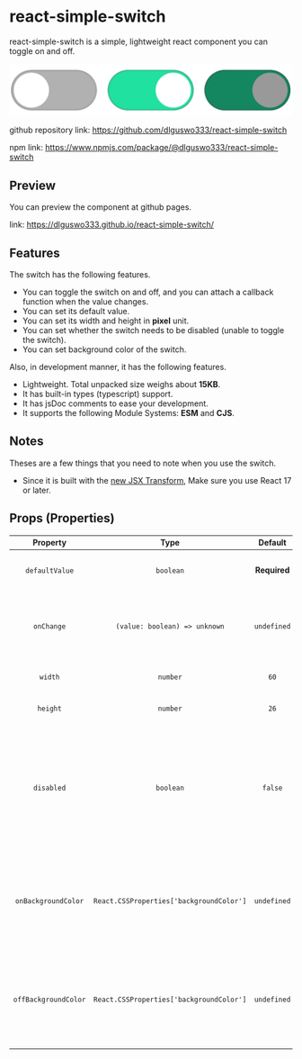 # react-simple-switch
react-simple-switch is a simple, lightweight react component you can toggle on and off.

![react-simple-switches](https://github.com/dlguswo333/react-simple-switch/blob/main/docs/switches.png?raw=true)

github repository link: https://github.com/dlguswo333/react-simple-switch

npm link: https://www.npmjs.com/package/@dlguswo333/react-simple-switch


## Preview
You can preview the component at github pages.

link: https://dlguswo333.github.io/react-simple-switch/


## Features
The switch has the following features.
- You can toggle the switch on and off, and you can attach a callback function when the value changes.
- You can set its default value.
- You can set its width and height in **pixel** unit.
- You can set whether the switch needs to be disabled (unable to toggle the switch).
- You can set background color of the switch.

Also, in development manner, it has the following features.
- Lightweight. Total unpacked size weighs about **15KB**.
- It has built-in types (typescript) support.
- It has jsDoc comments to ease your development.
- It supports the following Module Systems: **ESM** and **CJS**.


## Notes
Theses are a few things that you need to note when you use the switch.
- Since it is built with the [new JSX Transform][new JSX Transform],
    Make sure you use React 17 or later.


## Props (Properties)
Property | Type | Default | Description
:---:|:---:|:---:|:---
`defaultValue` | `boolean` | **Required** | Default boolean value of switch.
`onChange` | `(value: boolean) => unknown` | `undefined` | Callback function on change event. Return value has no effect.
`width` | `number` | `60` | Width of switch in pixel.
`height` | `number` | `26` | Height of switch in pixel.
`disabled` | `boolean` | `false` | Disabled property of switch. `true` will mark the switch disabled and the value of the switch cannot be changed while it is set to `true`.
`onBackgroundColor` | `React.CSSProperties['backgroundColor']` | `undefined` | Background color of switch in on state. If `undefined`, use default color defined in package css.
`offBackgroundColor` | `React.CSSProperties['backgroundColor']` | `undefined` | Background color of switch in off state. If `undefined`, use default color defined in package css.



[new JSX Transform]: https://reactjs.org/blog/2020/09/22/introducing-the-new-jsx-transform.html

